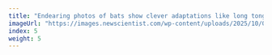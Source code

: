 ```yaml
---
title: "Endearing photos of bats show clever adaptations like long tongues"
imageUrl: "https://images.newscientist.com/wp-content/uploads/2025/10/01152806/SEI_267470800.jpg?width=788"
index: 5
weight: 5
---
```

